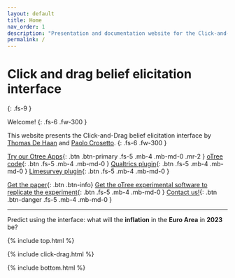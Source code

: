 ```yaml
---
layout: default
title: Home
nav_order: 1
description: "Presentation and documentation website for the Click-and-Drag belief elicitation interface by Paolo Crosetto & Thomas De Haan"
permalink: /
---
```


# Click and drag belief elicitation interface
{: .fs-9 }

Welcome! 
{: .fs-6 .fw-300 }

This website presents the Click-and-Drag belief elicitation interface by [Thomas De Haan](https://sites.google.com/view/thomas-de-haan) and [Paolo Crosetto](https://paolocrosetto.wordpress.com/).
{: .fs-6 .fw-300 }

[Try our Otree Apps](https://beliefelicitation.herokuapp.com/demo){: .btn .btn-primary .fs-5 .mb-4 .mb-md-0 .mr-2 } [oTree code](https://www.otreehub.com/projects/beliefelicitation/){: .btn .fs-5 .mb-4 .mb-md-0 } [Qualtrics plugin](https://github.com/beliefelicitation/qualtrics){: .btn .fs-5 .mb-4 .mb-md-0 } [Limesurvey plugin](https://github.com/beliefelicitation/qualtrics){: .btn .fs-5 .mb-4 .mb-md-0 }

[Get the paper](https://www.dropbox.com/s/d0j0sa6nkn0ybuy/Crosetto_De_Haan_Eliciting_beliefs_when_the_distribution_matters_a_horse_race_of_tools.pdf?dl=1){: .btn .btn-info}
[Get the oTree experimental software to replicate the experiment](https://github.com/beliefelicitation/mturk){: .btn .fs-5 .mb-4 .mb-md-0 }
[Contact us!](mailto:paolo.crosetto@gmail.com?subject=[Click-and-Drag]%20Contact&cc=thomas.deHaan@uib.no&target=_blank){: .btn .btn-danger .fs-5 .mb-4 .mb-md-0 }

---

Predict using the interface: what will the **inflation** in the **Euro Area** in **2023** be? 

{% include top.html %}

{% include click-drag.html %}

{% include bottom.html %}

